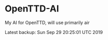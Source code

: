 # OpenTTD-AI
My AI for OpenTTD, will use primarily air

Latest backup: Sun Sep 29 20:25:01 UTC 2019
